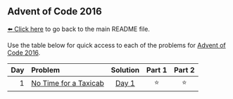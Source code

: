 ## Advent of Code 2016

[:arrow_left: Click here](../../README.md) to go back to the main README file.

Use the table below for quick access to each of the problems for [Advent of Code 2016](https://adventofcode.com/2016).

| Day | Problem                                                      |      Solution       | Part 1 | Part 2 |
|----:|:-------------------------------------------------------------|:-------------------:|:------:|:------:|
|   1 | [No Time for a Taxicab](https://adventofcode.com/2016/day/1) | [Day 1](Day01.java) | :star: | :star: |